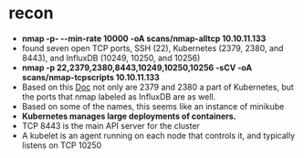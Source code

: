 # recon
- **nmap -p- --min-rate 10000 -oA scans/nmap-alltcp  10.10.11.133**
- found seven open TCP ports, SSH (22), Kubernetes (2379, 2380, and 8443), and InfluxDB (10249, 10250, and 10256)
- **nmap -p 22,2379,2380,8443,10249,10250,10256 -sCV -oA scans/nmap-tcpscripts 10.10.11.133**
- Based on this [Doc](https://kubernetes.io/docs/reference/networking/ports-and-protocols/) not only are 2379 and 2380 a part of Kubernetes, but the ports that nmap labeled as InfluxDB are as well.
- Based on some of the names, this seems like an instance of minikube
- **Kubernetes manages large deployments of containers.**
- TCP 8443 is the main API server for the cluster
- A kubelet is an agent running on each node that controls it, and typically listens on TCP 10250
